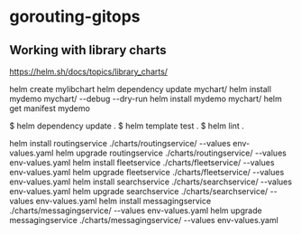 # gorouting-gitops

## Working with library charts
https://helm.sh/docs/topics/library_charts/

helm create mylibchart
helm dependency update mychart/
helm install mydemo mychart/ --debug --dry-run
helm install mydemo mychart/
helm get manifest mydemo



$ helm dependency update .
$ helm template test .
$ helm lint .



helm install routingservice ./charts/routingservice/ --values env-values.yaml
helm upgrade routingservice ./charts/routingservice/ --values env-values.yaml
helm install fleetservice ./charts/fleetservice/ --values env-values.yaml
helm upgrade fleetservice ./charts/fleetservice/ --values env-values.yaml
helm install searchservice ./charts/searchservice/ --values env-values.yaml 
helm upgrade searchservice ./charts/searchservice/ --values env-values.yaml
helm install messagingservice ./charts/messagingservice/ --values env-values.yaml
helm upgrade messagingservice ./charts/messagingservice/ --values env-values.yaml